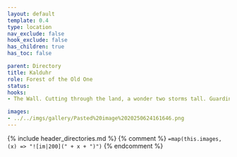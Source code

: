 ```yaml
---
layout: default
template: 0.4
type: location
nav_exclude: false
hook_exclude: false
has_children: true
has_toc: false

parent: Directory
title: Kalduhr
role: Forest of the Old One
status: 
hooks:
- The Wall. Cutting through the land, a wonder two storms tall. Guarding from invasion, or built to cage us all.

images:
- ../../imgs/gallery/Pasted%20image%2020250624161646.png
---
```


{% include header_directories.md %}
{% comment %}
`=map(this.images, (x) => "![im|200](" + x + ")")`
{% endcomment %}


